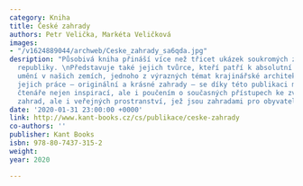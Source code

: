 ```yaml
---
category: Kniha
title: České zahrady
authors: Petr Velička, Markéta Veličková
images:
- "/v1624889044/archweb/Ceske_zahrady_sa6qda.jpg"
desription: "Působivá kniha přináší více než třicet ukázek soukromých zahrad České
  republiky. \nPředstavuje také jejich tvůrce, kteří patří k absolutní špičce zahradního
  umění v našich zemích, jednoho z výrazných témat krajinářské architektury obecně.\n\nVýsledky
  jejich práce – originální a krásné zahrady – se díky této publikaci mohou stát pro
  čtenáře nejen inspirací, ale i poučením o současných přístupech ke zvelebování vlastních
  zahrad, ale i veřejných prostranství, jež jsou zahradami pro obyvatele našich měst."
date: '2020-01-31 23:00:00 +0000'
link: http://www.kant-books.cz/cs/publikace/ceske-zahrady
co-authors: ''
publisher: Kant Books
isbn: 978-80-7437-315-2
weight: 
year: 2020

---
```

